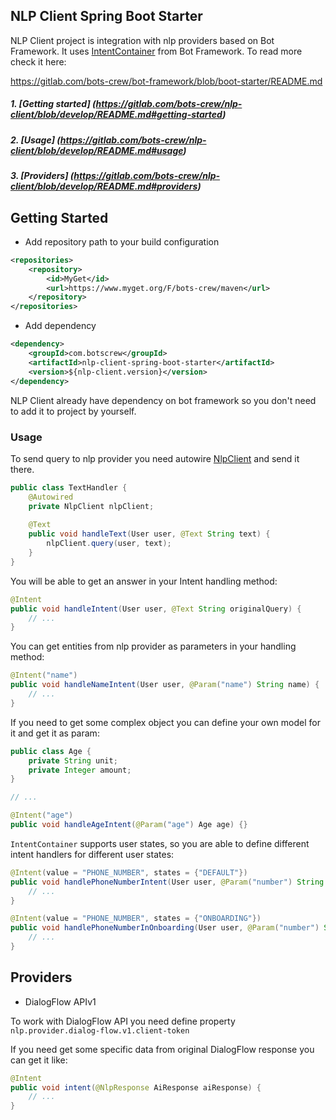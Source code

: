 ## NLP Client Spring Boot Starter

NLP Client project is integration with nlp providers based on Bot Framework.
It uses [IntentContainer](https://gitlab.com/bots-crew/bot-framework/blob/boot-starter/src/main/java/com/botscrew/botframework/container/IntentContainer.java)
from Bot Framework. To read more check it here:

https://gitlab.com/bots-crew/bot-framework/blob/boot-starter/README.md

##### 1. [Getting started] (https://gitlab.com/bots-crew/nlp-client/blob/develop/README.md#getting-started)
##### 2. [Usage] (https://gitlab.com/bots-crew/nlp-client/blob/develop/README.md#usage)
##### 3. [Providers] (https://gitlab.com/bots-crew/nlp-client/blob/develop/README.md#providers)

## Getting Started

* Add repository path to your build configuration

```xml
<repositories>
    <repository>
        <id>MyGet</id>
        <url>https://www.myget.org/F/bots-crew/maven</url>
    </repository>
</repositories>
```
* Add dependency

```xml
<dependency>
    <groupId>com.botscrew</groupId>
    <artifactId>nlp-client-spring-boot-starter</artifactId>
    <version>${nlp-client.version}</version>
</dependency>
```

NLP Client already have dependency on bot framework so you don't need to add
it to project by yourself.

### Usage
To send query to nlp provider you need autowire [NlpClient](src/main/java/com/botscrew/nlpclient/provider/NlpClient.java)
and send it there.

```java
public class TextHandler {
    @Autowired
    private NlpClient nlpClient;
    
    @Text
    public void handleText(User user, @Text String text) {
        nlpClient.query(user, text);
    }
}
```

You will be able to get an answer in your Intent handling method:

```java
@Intent
public void handleIntent(User user, @Text String originalQuery) {
    // ...
}
```

You can get entities from nlp provider as parameters in your handling method:

```java
@Intent("name")
public void handleNameIntent(User user, @Param("name") String name) {
    // ...
}
``` 

If you need to get some complex object you can define your own model for it and get it as param:

```java
public class Age {
    private String unit;
    private Integer amount;
}

// ...

@Intent("age")
public void handleAgeIntent(@Param("age") Age age) {}
```

`IntentContainer` supports user states, so you are able to define different intent handlers for different user states:

```java
@Intent(value = "PHONE_NUMBER", states = {"DEFAULT"})
public void handlePhoneNumberIntent(User user, @Param("number") String number) {
    // ...
}

@Intent(value = "PHONE_NUMBER", states = {"ONBOARDING"})
public void handlePhoneNumberInOnboarding(User user, @Param("number") String number) {
    // ...
}
```

## Providers

* DialogFlow APIv1

To work with DialogFlow API you need define property `nlp.provider.dialog-flow.v1.client-token`

If you need get some specific data from original DialogFlow response you can get it like:

```java
@Intent
public void intent(@NlpResponse AiResponse aiResponse) {
    // ...
}
```

